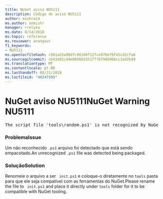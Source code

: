```yaml
---
title: NuGet aviso NU5111
description: Código de aviso NU5111
author: mishra14
ms.author: anmishr
manager: rrelyea
ms.date: 8/14/2018
ms.topic: reference
ms.reviewer: anangaur
f1_keywords:
- NU5111
ms.openlocfilehash: c901a55a98dfc98160f12fce976679f45cd2cfa8
ms.sourcegitcommit: c643dd2c44e085601551ff7079d696bcc3ad2b49
ms.translationtype: MT
ms.contentlocale: pt-BR
ms.lasthandoff: 08/21/2018
ms.locfileid: "40247599"
---
```

# <a name="nuget-warning-nu5111"></a><span data-ttu-id="e9795-103">NuGet aviso NU5111</span><span class="sxs-lookup"><span data-stu-id="e9795-103">NuGet Warning NU5111</span></span>
<pre>The script file 'tools\random.ps1' is not recognized by NuGet and hence will not be executed during installation of this package. Rename it to install.ps1, uninstall.ps1 or init.ps1 and place it directly under 'tools'.</pre>

### <a name="issue"></a><span data-ttu-id="e9795-104">Problema</span><span class="sxs-lookup"><span data-stu-id="e9795-104">Issue</span></span>

<span data-ttu-id="e9795-105">Um não reconhecido `.ps1` arquivo foi detectado que está sendo empacotado.</span><span class="sxs-lookup"><span data-stu-id="e9795-105">An unrecognized `.ps1` file was detected being packaged.</span></span>


### <a name="solution"></a><span data-ttu-id="e9795-106">Solução</span><span class="sxs-lookup"><span data-stu-id="e9795-106">Solution</span></span>

<span data-ttu-id="e9795-107">Renomeie o arquivo a ser ` init.ps1` e coloque-o diretamente no `tools` pasta para que ele seja compatível com as ferramentas do NuGet.</span><span class="sxs-lookup"><span data-stu-id="e9795-107">Please rename the file to ` init.ps1` and place it directly under `tools` folder for it to be compatible with NuGet tooling.</span></span>

